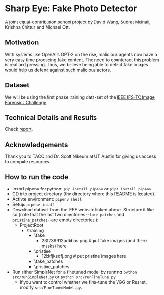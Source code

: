 # Sharp Eye: Fake Photo Detector

A joint equal-contribution school project by David Wang, Subrat Mainali, Krishna Chittur and Michael Ott.

## Motivation
With systems like OpenAI’s GPT-2 on the rise, malicious agents now have a very easy time producing fake content. The need to counteract this problem is real and pressing. Thus, we believe being able to detect fake images would help us defend against such malicious actors.

## Dataset
We will be using the first phase training data-set of the [IEEE IFS-TC Image Forensics Challenge](http://ifc.recod.ic.unicamp.br/fc.website/index.py?sec=5).

## Technical Details and Results
Check [report](https://docs.google.com/document/d/1rAeZKBjortFTPw4UEXXuXP_snXpMTjGE7pTO2fM0WoM/edit?usp=sharing).

## Acknowledgements
Thank you to TACC and Dr. Scott Nikeum at UT Austin for giving us access to compute resources.

## How to run the code
* Install pipenv for python: `pip install pipenv` or `pip3 install pipenv`.
* CD into project directory (the directory where this README is located).
* Activte environment: `pipenv shell`
* Setup: `pipenv intall`
* Download dataset from the IEEE website linked above. Structure it like so (note that the last two directories--`fake_patches` and `pristine_patches`--are empty directories.):
    * ProjectRoot
        * \training
            * \fake
                 * 231239912adbbas.png # put fake images (and there masks) here
            * \pristine
                 * 12kkfjksdfj.png # put pristine images here
            * \fake_patches
            * \pristine_patches
* Run either SimpleNet for a finetuned model by running `python src/runSimpleNet.py` or `python src/runFineTune.py`
    * If you want to control whether we fine-tune the VGG or Resnet, modify `src/FineTunedModel.py`.


